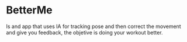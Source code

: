 # BetterMe
Is and app that uses IA for tracking pose and then correct the movement and give you feedback, the objetive is doing your workout better.
